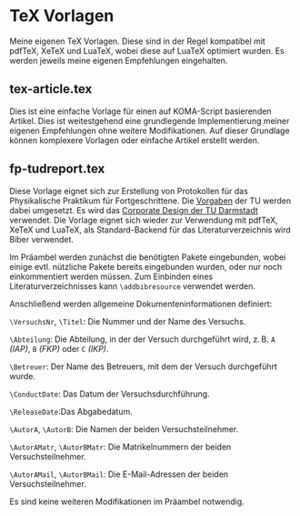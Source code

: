 # TeX Vorlagen

Meine eigenen TeX Vorlagen. Diese sind in der Regel kompatibel mit pdfTeX, XeTeX und LuaTeX, wobei diese auf LuaTeX optimiert wurden. Es werden jeweils meine eigenen Empfehlungen eingehalten.

## tex-article.tex
Dies ist eine einfache Vorlage für einen auf KOMA-Script basierenden Artikel. Dies ist weitestgehend eine grundlegende Implementierung meiner eigenen Empfehlungen ohne weitere Modifikationen. Auf dieser Grundlage können komplexere Vorlagen oder einfache Artikel erstellt werden.

## fp-tudreport.tex
Diese Vorlage eignet sich zur Erstellung von Protokollen für das Physikalische Praktikum für Fortgeschrittene. Die [Vorgaben](http://www.physik.tu-darmstadt.de/media/fachbereich_physik/phys_studium/phys_studium_bachelor/phys_studium_bsc_praktika/fpspielregeln.pdf) der TU werden dabei umgesetzt. Es wird das [Corporate Design der TU Darmstadt](http://exp1.fkp.physik.tu-darmstadt.de/tuddesign/) verwendet. Die Vorlage eignet sich wieder zur Verwendung mit pdfTeX, XeTeX und LuaTeX, als Standard-Backend für das Literaturverzeichnis wird Biber verwendet.

Im Präambel werden zunächst die benötigten Pakete eingebunden, wobei einige evtl. nützliche Pakete bereits eingebunden wurden, oder nur noch einkommentiert werden müssen. Zum Einbinden eines Literaturverzeichnisses kann `\addbibresource` verwendet werden.

Anschließend werden allgemeine Dokumenteninformationen definiert:

`\VersuchsNr`, `\Titel`: Die Nummer und der Name des Versuchs.

`\Abteilung`: Die Abteilung, in der der Versuch durchgeführt wird, z. B. `A` *(IAP)*, `B` *(FKP)* oder `C` *(IKP)*.

`\Betreuer`: Der Name des Betreuers, mit dem der Versuch durchgeführt wurde.

`\ConductDate`: Das Datum der Versuchsdurchführung.

`\ReleaseDate`:Das Abgabedatum.

`\AutorA`, `\AutorB`: Die Namen der beiden Versuchsteilnehmer.

`\AutorAMatr`, `\AutorBMatr`: Die Matrikelnummern der beiden Versuchsteilnehmer.

`\AutorAMail`, `\AutorBMail`: Die E-Mail-Adressen der beiden Versuchsteilnehmer.

Es sind keine weiteren Modifikationen im Präambel notwendig.

